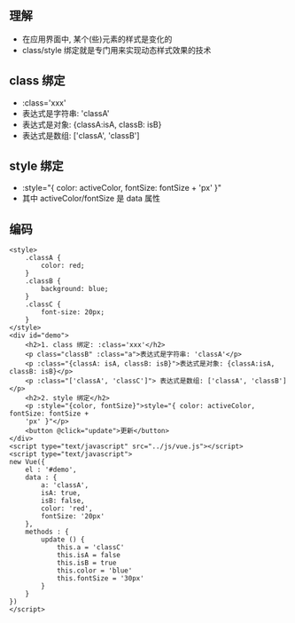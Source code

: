 ## 理解
- 在应用界面中, 某个(些)元素的样式是变化的
- class/style 绑定就是专门用来实现动态样式效果的技术
## class 绑定
- :class='xxx' 
- 表达式是字符串: 'classA' 
- 表达式是对象: {classA:isA, classB: isB}
- 表达式是数组: ['classA', 'classB']
## style 绑定
- :style="{ color: activeColor, fontSize: fontSize + 'px' }" 
- 其中 activeColor/fontSize 是 data 属性
## 编码
```vue
<style>
	.classA {
		color: red;
	}
	.classB {
		background: blue;
	}
	.classC {
		font-size: 20px;
	}
</style>
<div id="demo">
	<h2>1. class 绑定: :class='xxx'</h2>
	<p class="classB" :class="a">表达式是字符串: 'classA'</p>
	<p :class="{classA: isA, classB: isB}">表达式是对象: {classA:isA, classB: isB}</p>
	<p :class="['classA', 'classC']"> 表达式是数组: ['classA', 'classB']</p>
	<h2>2. style 绑定</h2>
	<p :style="{color, fontSize}">style="{ color: activeColor, fontSize: fontSize +
	'px' }"</p>
	<button @click="update">更新</button>
</div>
<script type="text/javascript" src="../js/vue.js"></script>
<script type="text/javascript">
new Vue({
	el : '#demo',
	data : {
		a: 'classA',
		isA: true,
		isB: false,
		color: 'red',
		fontSize: '20px'
	},
	methods : {
		update () {
			this.a = 'classC'
			this.isA = false
			this.isB = true
			this.color = 'blue'
			this.fontSize = '30px'
		}
	}
})
</script>
```